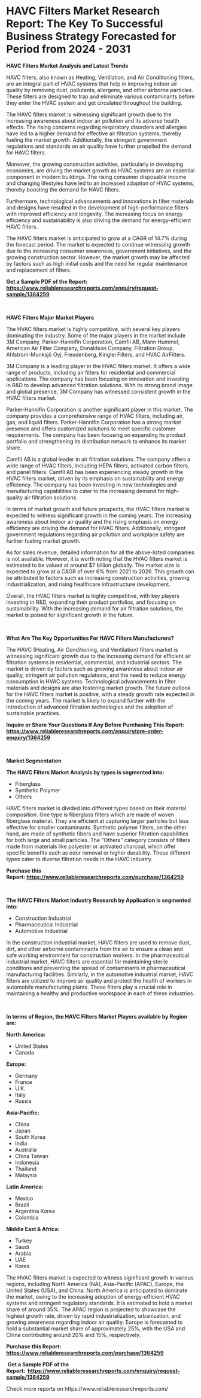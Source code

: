 <p><h1>HAVC Filters Market Research Report: The Key To Successful Business Strategy Forecasted for Period from 2024 - 2031</h1></p><p><strong>HAVC Filters Market Analysis and Latest Trends</strong></p>
<p><p>HAVC filters, also known as Heating, Ventilation, and Air Conditioning filters, are an integral part of HVAC systems that help in improving indoor air quality by removing dust, pollutants, allergens, and other airborne particles. These filters are designed to trap and eliminate various contaminants before they enter the HVAC system and get circulated throughout the building.</p><p>The HAVC filters market is witnessing significant growth due to the increasing awareness about indoor air pollution and its adverse health effects. The rising concerns regarding respiratory disorders and allergies have led to a higher demand for effective air filtration systems, thereby fueling the market growth. Additionally, the stringent government regulations and standards on air quality have further propelled the demand for HAVC filters.</p><p>Moreover, the growing construction activities, particularly in developing economies, are driving the market growth as HVAC systems are an essential component in modern buildings. The rising consumer disposable income and changing lifestyles have led to an increased adoption of HVAC systems, thereby boosting the demand for HAVC filters.</p><p>Furthermore, technological advancements and innovations in filter materials and designs have resulted in the development of high-performance filters with improved efficiency and longevity. The increasing focus on energy efficiency and sustainability is also driving the demand for energy-efficient HAVC filters.</p><p>The HAVC filters market is anticipated to grow at a CAGR of 14.7% during the forecast period. The market is expected to continue witnessing growth due to the increasing consumer awareness, government initiatives, and the growing construction sector. However, the market growth may be affected by factors such as high initial costs and the need for regular maintenance and replacement of filters.</p></p>
<p><strong>Get a Sample PDF of the Report:&nbsp; <a href="https://www.reliableresearchreports.com/enquiry/request-sample/1364259">https://www.reliableresearchreports.com/enquiry/request-sample/1364259</a></strong></p>
<p>&nbsp;</p>
<p><strong>HAVC Filters Major Market Players</strong></p>
<p><p>The HVAC filters market is highly competitive, with several key players dominating the industry. Some of the major players in the market include 3M Company, Parker-Hannifin Corporation, Camfil AB, Mann Hummel, American Air Filter Company, Donaldson Company, Filtration Group, Ahlstrom-Munksjö Oyj, Freudenberg, Kinglei Filters, and HVAC AirFilters.</p><p>3M Company is a leading player in the HVAC filters market. It offers a wide range of products, including air filters for residential and commercial applications. The company has been focusing on innovation and investing in R&D to develop advanced filtration solutions. With its strong brand image and global presence, 3M Company has witnessed consistent growth in the HVAC filters market.</p><p>Parker-Hannifin Corporation is another significant player in this market. The company provides a comprehensive range of HVAC filters, including air, gas, and liquid filters. Parker-Hannifin Corporation has a strong market presence and offers customized solutions to meet specific customer requirements. The company has been focusing on expanding its product portfolio and strengthening its distribution network to enhance its market share.</p><p>Camfil AB is a global leader in air filtration solutions. The company offers a wide range of HVAC filters, including HEPA filters, activated carbon filters, and panel filters. Camfil AB has been experiencing steady growth in the HVAC filters market, driven by its emphasis on sustainability and energy efficiency. The company has been investing in new technologies and manufacturing capabilities to cater to the increasing demand for high-quality air filtration solutions.</p><p>In terms of market growth and future prospects, the HVAC filters market is expected to witness significant growth in the coming years. The increasing awareness about indoor air quality and the rising emphasis on energy efficiency are driving the demand for HVAC filters. Additionally, stringent government regulations regarding air pollution and workplace safety are further fueling market growth.</p><p>As for sales revenue, detailed information for all the above-listed companies is not available. However, it is worth noting that the HVAC filters market is estimated to be valued at around $7 billion globally. The market size is expected to grow at a CAGR of over 6% from 2021 to 2026. This growth can be attributed to factors such as increasing construction activities, growing industrialization, and rising healthcare infrastructure development.</p><p>Overall, the HVAC filters market is highly competitive, with key players investing in R&D, expanding their product portfolios, and focusing on sustainability. With the increasing demand for air filtration solutions, the market is poised for significant growth in the future.</p></p>
<p>&nbsp;</p>
<p><strong>What Are The Key Opportunities For HAVC Filters Manufacturers?</strong></p>
<p><p>The HAVC (Heating, Air Conditioning, and Ventilation) filters market is witnessing significant growth due to the increasing demand for efficient air filtration systems in residential, commercial, and industrial sectors. The market is driven by factors such as growing awareness about indoor air quality, stringent air pollution regulations, and the need to reduce energy consumption in HVAC systems. Technological advancements in filter materials and designs are also fostering market growth. The future outlook for the HAVC filters market is positive, with a steady growth rate expected in the coming years. The market is likely to expand further with the introduction of advanced filtration technologies and the adoption of sustainable practices.</p></p>
<p><strong>Inquire or Share Your Questions If Any Before Purchasing This Report: <a href="https://www.reliableresearchreports.com/enquiry/pre-order-enquiry/1364259">https://www.reliableresearchreports.com/enquiry/pre-order-enquiry/1364259</a></strong></p>
<p>&nbsp;</p>
<p><strong>Market Segmentation</strong></p>
<p><strong>The HAVC Filters Market Analysis by types is segmented into:</strong></p>
<p><ul><li>Fiberglass</li><li>Synthetic Polymer</li><li>Others</li></ul></p>
<p><p>HAVC filters market is divided into different types based on their material composition. One type is fiberglass filters which are made of woven fiberglass material. They are efficient at capturing larger particles but less effective for smaller contaminants. Synthetic polymer filters, on the other hand, are made of synthetic fibers and have superior filtration capabilities for both large and small particles. The "Others" category consists of filters made from materials like polyester or activated charcoal, which offer specific benefits such as odor removal or higher durability. These different types cater to diverse filtration needs in the HAVC industry.</p></p>
<p><strong>Purchase this Report:&nbsp;<a href="https://www.reliableresearchreports.com/purchase/1364259">https://www.reliableresearchreports.com/purchase/1364259</a></strong></p>
<p>&nbsp;</p>
<p><strong>The HAVC Filters Market Industry Research by Application is segmented into:</strong></p>
<p><ul><li>Construction Industrial</li><li>Pharmaceutical Industrial</li><li>Automotive Industrial</li></ul></p>
<p><p>In the construction industrial market, HAVC filters are used to remove dust, dirt, and other airborne contaminants from the air to ensure a clean and safe working environment for construction workers. In the pharmaceutical industrial market, HAVC filters are essential for maintaining sterile conditions and preventing the spread of contaminants in pharmaceutical manufacturing facilities. Similarly, in the automotive industrial market, HAVC filters are utilized to improve air quality and protect the health of workers in automobile manufacturing plants. These filters play a crucial role in maintaining a healthy and productive workspace in each of these industries.</p></p>
<p>&nbsp;</p>
<p><strong>In terms of Region, the HAVC Filters Market Players available by Region are:</strong></p>
<p>
    <p> <strong> North America: </strong>
        <ul>
            <li>United States</li>
            <li>Canada</li>
        </ul>
        </p> 
    <p> <strong> Europe: </strong>
        <ul>
            <li>Germany</li>
            <li>France</li>
            <li>U.K.</li>
            <li>Italy</li>
            <li>Russia</li>
        </ul>
        </p> 
    <p> <strong> Asia-Pacific: </strong>
        <ul>
            <li>China</li>
            <li>Japan</li>
            <li>South Korea</li>
            <li>India</li>
            <li>Australia</li>
            <li>China Taiwan</li>
            <li>Indonesia</li>
            <li>Thailand</li>
            <li>Malaysia</li>
        </ul>
        </p> 
    <p> <strong> Latin America: </strong>
        <ul>
            <li>Mexico</li>
            <li>Brazil</li>
            <li>Argentina Korea</li>
            <li>Colombia</li>
        </ul>
        </p> 
    <p> <strong> Middle East & Africa: </strong>
        <ul>
            <li>Turkey</li>
            <li>Saudi</li>
            <li>Arabia</li>
            <li>UAE</li>
            <li>Korea</li>
        </ul>
    </p>
    </p>
<p><p>The HVAC filters market is expected to witness significant growth in various regions, including North America (NA), Asia-Pacific (APAC), Europe, the United States (USA), and China. North America is anticipated to dominate the market, owing to the increasing adoption of energy-efficient HVAC systems and stringent regulatory standards. It is estimated to hold a market share of around 35%. The APAC region is projected to showcase the highest growth rate, driven by rapid industrialization, urbanization, and growing awareness regarding indoor air quality. Europe is forecasted to hold a substantial market share of approximately 25%, with the USA and China contributing around 20% and 15%, respectively.</p></p>
<p><strong>Purchase this Report: <a href="https://www.reliableresearchreports.com/purchase/1364259">https://www.reliableresearchreports.com/purchase/1364259</a></strong></p>
<p>&nbsp;<strong>Get a Sample PDF of the Report:&nbsp;&nbsp;<a href="https://www.reliableresearchreports.com/enquiry/request-sample/1364259">https://www.reliableresearchreports.com/enquiry/request-sample/1364259</a></strong></p>
<p><strong></strong></p>
<p>Check more reports on https://www.reliableresearchreports.com/</p>